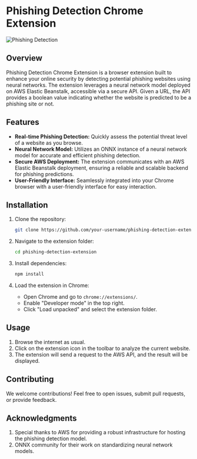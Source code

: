 # Phishing Detection Chrome Extension

![Phishing Detection](logo.png)

## Overview

Phishing Detection Chrome Extension is a browser extension built to enhance your online security by detecting potential phishing websites using neural networks. The extension leverages a neural network model deployed on AWS Elastic Beanstalk, accessible via a secure API. Given a URL, the API provides a boolean value indicating whether the website is predicted to be a phishing site or not.

## Features

- **Real-time Phishing Detection:** Quickly assess the potential threat level of a website as you browse.
- **Neural Network Model:** Utilizes an ONNX instance of a neural network model for accurate and efficient phishing detection.
- **Secure AWS Deployment:** The extension communicates with an AWS Elastic Beanstalk deployment, ensuring a reliable and scalable backend for phishing predictions.
- **User-Friendly Interface:** Seamlessly integrated into your Chrome browser with a user-friendly interface for easy interaction.

## Installation

1. Clone the repository:

    ```bash
    git clone https://github.com/your-username/phishing-detection-extension.git
    ```

2. Navigate to the extension folder:

    ```bash
    cd phishing-detection-extension
    ```

3. Install dependencies:

    ```bash
    npm install
    ```

4. Load the extension in Chrome:

    - Open Chrome and go to `chrome://extensions/`.
    - Enable "Developer mode" in the top right.
    - Click "Load unpacked" and select the extension folder.

## Usage

1. Browse the internet as usual.
2. Click on the extension icon in the toolbar to analyze the current website.
3. The extension will send a request to the AWS API, and the result will be displayed.

## Contributing

We welcome contributions! Feel free to open issues, submit pull requests, or provide feedback.

## Acknowledgments

1. Special thanks to AWS for providing a robust infrastructure for hosting the phishing detection model.
2. ONNX community for their work on standardizing neural network models.
